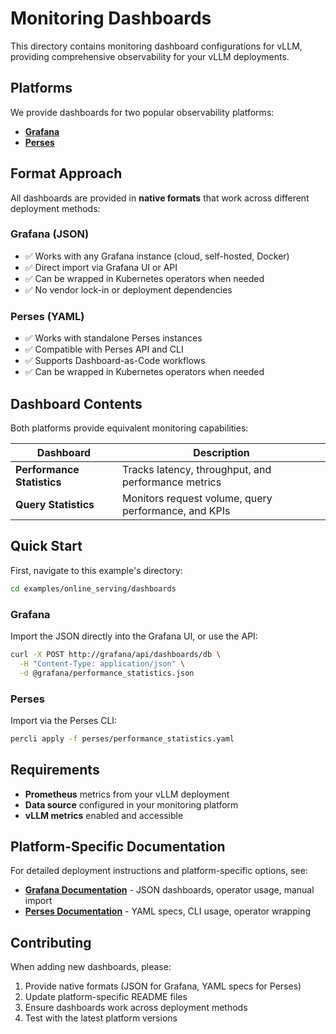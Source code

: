 # Monitoring Dashboards

This directory contains monitoring dashboard configurations for vLLM, providing
comprehensive observability for your vLLM deployments.

## Platforms

We provide dashboards for two popular observability platforms:

- **[Grafana](https://grafana.com)**
- **[Perses](https://perses.dev)**

## Format Approach

All dashboards are provided in **native formats** that work across different
deployment methods:

### Grafana (JSON)

- ✅ Works with any Grafana instance (cloud, self-hosted, Docker)
- ✅ Direct import via Grafana UI or API
- ✅ Can be wrapped in Kubernetes operators when needed
- ✅ No vendor lock-in or deployment dependencies

### Perses (YAML)

- ✅ Works with standalone Perses instances
- ✅ Compatible with Perses API and CLI
- ✅ Supports Dashboard-as-Code workflows
- ✅ Can be wrapped in Kubernetes operators when needed

## Dashboard Contents

Both platforms provide equivalent monitoring capabilities:

| Dashboard | Description |
|-----------|-------------|
| **Performance Statistics** | Tracks latency, throughput, and performance metrics |
| **Query Statistics** | Monitors request volume, query performance, and KPIs |

## Quick Start

First, navigate to this example's directory:

```bash
cd examples/online_serving/dashboards
```

### Grafana

Import the JSON directly into the Grafana UI, or use the API:

```bash
curl -X POST http://grafana/api/dashboards/db \
  -H "Content-Type: application/json" \
  -d @grafana/performance_statistics.json
```

### Perses

Import via the Perses CLI:

```bash
percli apply -f perses/performance_statistics.yaml
```

## Requirements

- **Prometheus** metrics from your vLLM deployment
- **Data source** configured in your monitoring platform
- **vLLM metrics** enabled and accessible

## Platform-Specific Documentation

For detailed deployment instructions and platform-specific options, see:

- **[Grafana Documentation](./grafana)** - JSON dashboards, operator usage, manual import
- **[Perses Documentation](./perses)** - YAML specs, CLI usage, operator wrapping

## Contributing

When adding new dashboards, please:

1. Provide native formats (JSON for Grafana, YAML specs for Perses)
2. Update platform-specific README files
3. Ensure dashboards work across deployment methods
4. Test with the latest platform versions
